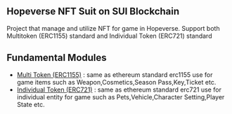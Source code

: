 ## Hopeverse NFT Suit on SUI Blockchain
Project that manage and utilize NFT for game in Hopeverse. Support both Multitoken (ERC1155) standard and Individual Token (ERC721) standard

## Fundamental Modules
 + [Multi Token (ERC1155)](https://github.com/sukrit1234/HopeverseNFTSuit-SUI/tree/main/erc1155) : same as ethereum standard erc1155 use for game items such as Weapon,Cosmetics,Season Pass,Key,Ticket etc.
 + [Individual Token (ERC721)](https://github.com/sukrit1234/HopeverseNFTSuit-SUI/tree/main/erc721) : same as ethereum standard erc721 use for individual entity for game such as Pets,Vehicle,Character Setting,Player State etc.
